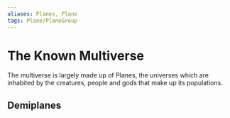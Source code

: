 ```yaml
---
aliases: Planes, Plane
tags: Plane/PlaneGroup
---
```

# The Known Multiverse
The multiverse is largely made up of Planes, the universes which are inhabited by the creatures, people and gods that make up its populations.
## Demiplanes